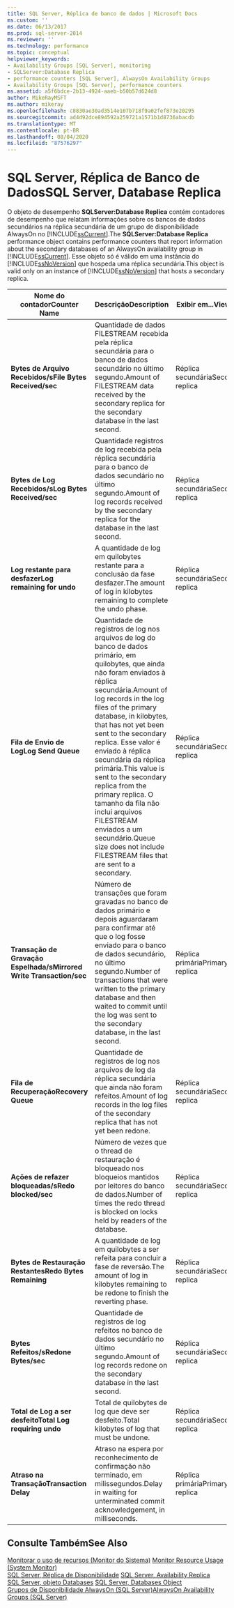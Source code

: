 ```yaml
---
title: SQL Server, Réplica de banco de dados | Microsoft Docs
ms.custom: ''
ms.date: 06/13/2017
ms.prod: sql-server-2014
ms.reviewer: ''
ms.technology: performance
ms.topic: conceptual
helpviewer_keywords:
- Availability Groups [SQL Server], monitoring
- SQLServer:Database Replica
- performance counters [SQL Server], AlwaysOn Availability Groups
- Availability Groups [SQL Server], performance counters
ms.assetid: a5f6bdce-2b13-4924-aaeb-b50b57d624d8
author: MikeRayMSFT
ms.author: mikeray
ms.openlocfilehash: c8830ae30ad3514e107b718f9a02fef873e20295
ms.sourcegitcommit: ad4d92dce894592a259721a1571b1d8736abacdb
ms.translationtype: MT
ms.contentlocale: pt-BR
ms.lasthandoff: 08/04/2020
ms.locfileid: "87576297"
---
```

# <a name="sql-server-database-replica"></a><span data-ttu-id="5e5ca-102">SQL Server, Réplica de Banco de Dados</span><span class="sxs-lookup"><span data-stu-id="5e5ca-102">SQL Server, Database Replica</span></span>
  <span data-ttu-id="5e5ca-103">O objeto de desempenho **SQLServer:Database Replica** contém contadores de desempenho que relatam informações sobre os bancos de dados secundários na réplica secundária de um grupo de disponibilidade AlwaysOn no [!INCLUDE[ssCurrent](../../includes/sscurrent-md.md)].</span><span class="sxs-lookup"><span data-stu-id="5e5ca-103">The **SQLServer:Database Replica** performance object contains performance counters that report information about the secondary databases of an AlwaysOn availability group in [!INCLUDE[ssCurrent](../../includes/sscurrent-md.md)].</span></span> <span data-ttu-id="5e5ca-104">Esse objeto só é válido em uma instância do [!INCLUDE[ssNoVersion](../../includes/ssnoversion-md.md)] que hospeda uma réplica secundária.</span><span class="sxs-lookup"><span data-stu-id="5e5ca-104">This object is valid only on an instance of [!INCLUDE[ssNoVersion](../../includes/ssnoversion-md.md)] that hosts a secondary replica.</span></span>  
  
|<span data-ttu-id="5e5ca-105">Nome do contador</span><span class="sxs-lookup"><span data-stu-id="5e5ca-105">Counter Name</span></span>|<span data-ttu-id="5e5ca-106">Descrição</span><span class="sxs-lookup"><span data-stu-id="5e5ca-106">Description</span></span>|<span data-ttu-id="5e5ca-107">Exibir em...</span><span class="sxs-lookup"><span data-stu-id="5e5ca-107">View on...</span></span>|  
|------------------|-----------------|--------------|  
|<span data-ttu-id="5e5ca-108">**Bytes de Arquivo Recebidos/s**</span><span class="sxs-lookup"><span data-stu-id="5e5ca-108">**File Bytes Received/sec**</span></span>|<span data-ttu-id="5e5ca-109">Quantidade de dados FILESTREAM recebida pela réplica secundária para o banco de dados secundário no último segundo.</span><span class="sxs-lookup"><span data-stu-id="5e5ca-109">Amount of FILESTREAM data received by the secondary replica for the secondary database in the last second.</span></span>|<span data-ttu-id="5e5ca-110">Réplica secundária</span><span class="sxs-lookup"><span data-stu-id="5e5ca-110">Secondary replica</span></span>|  
|<span data-ttu-id="5e5ca-111">**Bytes de Log Recebidos/s**</span><span class="sxs-lookup"><span data-stu-id="5e5ca-111">**Log Bytes Received/sec**</span></span>|<span data-ttu-id="5e5ca-112">Quantidade registros de log recebida pela réplica secundária para o banco de dados secundário no último segundo.</span><span class="sxs-lookup"><span data-stu-id="5e5ca-112">Amount of log records received by the secondary replica for the database in the last second.</span></span>|<span data-ttu-id="5e5ca-113">Réplica secundária</span><span class="sxs-lookup"><span data-stu-id="5e5ca-113">Secondary replica</span></span>|  
|<span data-ttu-id="5e5ca-114">**Log restante para desfazer**</span><span class="sxs-lookup"><span data-stu-id="5e5ca-114">**Log remaining for undo**</span></span>|<span data-ttu-id="5e5ca-115">A quantidade de log em quilobytes restante para a conclusão da fase desfazer.</span><span class="sxs-lookup"><span data-stu-id="5e5ca-115">The amount of log in kilobytes remaining to complete the undo phase.</span></span>|<span data-ttu-id="5e5ca-116">Réplica secundária</span><span class="sxs-lookup"><span data-stu-id="5e5ca-116">Secondary replica</span></span>|  
|<span data-ttu-id="5e5ca-117">**Fila de Envio de Log**</span><span class="sxs-lookup"><span data-stu-id="5e5ca-117">**Log Send Queue**</span></span>|<span data-ttu-id="5e5ca-118">Quantidade de registros de log nos arquivos de log do banco de dados primário, em quilobytes, que ainda não foram enviados à réplica secundária.</span><span class="sxs-lookup"><span data-stu-id="5e5ca-118">Amount of log records in the log files of the primary database, in kilobytes, that has not yet been sent to the secondary replica.</span></span> <span data-ttu-id="5e5ca-119">Esse valor é enviado à réplica secundária da réplica primária.</span><span class="sxs-lookup"><span data-stu-id="5e5ca-119">This value is sent to the secondary replica from the primary replica.</span></span> <span data-ttu-id="5e5ca-120">O tamanho da fila não inclui arquivos FILESTREAM enviados a um secundário.</span><span class="sxs-lookup"><span data-stu-id="5e5ca-120">Queue size does not include FILESTREAM files that are sent to a secondary.</span></span>|<span data-ttu-id="5e5ca-121">Réplica secundária</span><span class="sxs-lookup"><span data-stu-id="5e5ca-121">Secondary replica</span></span>|  
|<span data-ttu-id="5e5ca-122">**Transação de Gravação Espelhada/s**</span><span class="sxs-lookup"><span data-stu-id="5e5ca-122">**Mirrored Write Transaction/sec**</span></span>|<span data-ttu-id="5e5ca-123">Número de transações que foram gravadas no banco de dados primário e depois aguardaram para confirmar até que o log fosse enviado para o banco de dados secundário, no último segundo.</span><span class="sxs-lookup"><span data-stu-id="5e5ca-123">Number of transactions that were written to the primary database and then waited to commit until the log was sent to the secondary database, in the last second.</span></span>|<span data-ttu-id="5e5ca-124">Réplica primária</span><span class="sxs-lookup"><span data-stu-id="5e5ca-124">Primary replica</span></span>|  
|<span data-ttu-id="5e5ca-125">**Fila de Recuperação**</span><span class="sxs-lookup"><span data-stu-id="5e5ca-125">**Recovery Queue**</span></span>|<span data-ttu-id="5e5ca-126">Quantidade de registros de log nos arquivos de log da réplica secundária que ainda não foram refeitos.</span><span class="sxs-lookup"><span data-stu-id="5e5ca-126">Amount of log records in the log files of the secondary replica that has not yet been redone.</span></span>|<span data-ttu-id="5e5ca-127">Réplica secundária</span><span class="sxs-lookup"><span data-stu-id="5e5ca-127">Secondary replica</span></span>|  
|<span data-ttu-id="5e5ca-128">**Ações de refazer bloqueadas/s**</span><span class="sxs-lookup"><span data-stu-id="5e5ca-128">**Redo blocked/sec**</span></span>|<span data-ttu-id="5e5ca-129">Número de vezes que o thread de restauração é bloqueado nos bloqueios mantidos por leitores do banco de dados.</span><span class="sxs-lookup"><span data-stu-id="5e5ca-129">Number of times the redo thread is blocked on locks held by readers of the database.</span></span>|<span data-ttu-id="5e5ca-130">Réplica secundária</span><span class="sxs-lookup"><span data-stu-id="5e5ca-130">Secondary replica</span></span>|  
|<span data-ttu-id="5e5ca-131">**Bytes de Restauração Restantes**</span><span class="sxs-lookup"><span data-stu-id="5e5ca-131">**Redo Bytes Remaining**</span></span>|<span data-ttu-id="5e5ca-132">A quantidade de log em quilobytes a ser refeita para concluir a fase de reversão.</span><span class="sxs-lookup"><span data-stu-id="5e5ca-132">The amount of log in kilobytes remaining to be redone to finish the reverting phase.</span></span>|<span data-ttu-id="5e5ca-133">Réplica secundária</span><span class="sxs-lookup"><span data-stu-id="5e5ca-133">Secondary replica</span></span>|  
|<span data-ttu-id="5e5ca-134">**Bytes Refeitos/s**</span><span class="sxs-lookup"><span data-stu-id="5e5ca-134">**Redone Bytes/sec**</span></span>|<span data-ttu-id="5e5ca-135">Quantidade de registros de log refeitos no banco de dados secundário no último segundo.</span><span class="sxs-lookup"><span data-stu-id="5e5ca-135">Amount of log records redone on the secondary database in the last second.</span></span>|<span data-ttu-id="5e5ca-136">Réplica secundária</span><span class="sxs-lookup"><span data-stu-id="5e5ca-136">Secondary replica</span></span>|  
|<span data-ttu-id="5e5ca-137">**Total de Log a ser desfeito**</span><span class="sxs-lookup"><span data-stu-id="5e5ca-137">**Total Log requiring undo**</span></span>|<span data-ttu-id="5e5ca-138">Total de quilobytes de log que deve ser desfeito.</span><span class="sxs-lookup"><span data-stu-id="5e5ca-138">Total kilobytes of log that must be undone.</span></span>|<span data-ttu-id="5e5ca-139">Réplica secundária</span><span class="sxs-lookup"><span data-stu-id="5e5ca-139">Secondary replica</span></span>|  
|<span data-ttu-id="5e5ca-140">**Atraso na Transação**</span><span class="sxs-lookup"><span data-stu-id="5e5ca-140">**Transaction Delay**</span></span>|<span data-ttu-id="5e5ca-141">Atraso na espera por reconhecimento de confirmação não terminado, em milissegundos.</span><span class="sxs-lookup"><span data-stu-id="5e5ca-141">Delay in waiting for unterminated commit acknowledgement, in milliseconds.</span></span>|<span data-ttu-id="5e5ca-142">Réplica primária</span><span class="sxs-lookup"><span data-stu-id="5e5ca-142">Primary replica</span></span>|  
  
## <a name="see-also"></a><span data-ttu-id="5e5ca-143">Consulte Também</span><span class="sxs-lookup"><span data-stu-id="5e5ca-143">See Also</span></span>  
 <span data-ttu-id="5e5ca-144">[Monitorar o uso de recursos &#40;Monitor do Sistema&#41;](monitor-resource-usage-system-monitor.md) </span><span class="sxs-lookup"><span data-stu-id="5e5ca-144">[Monitor Resource Usage &#40;System Monitor&#41;](monitor-resource-usage-system-monitor.md) </span></span>  
 <span data-ttu-id="5e5ca-145">[SQL Server, Réplica de Disponibilidade](sql-server-availability-replica.md) </span><span class="sxs-lookup"><span data-stu-id="5e5ca-145">[SQL Server, Availability Replica](sql-server-availability-replica.md) </span></span>  
 <span data-ttu-id="5e5ca-146">[SQL Server, objeto Databases](sql-server-databases-object.md) </span><span class="sxs-lookup"><span data-stu-id="5e5ca-146">[SQL Server, Databases Object](sql-server-databases-object.md) </span></span>  
 [<span data-ttu-id="5e5ca-147">Grupos de Disponibilidade AlwaysOn (SQL Server)</span><span class="sxs-lookup"><span data-stu-id="5e5ca-147">AlwaysOn Availability Groups (SQL Server)</span></span>](../../database-engine/availability-groups/windows/always-on-availability-groups-sql-server.md)  
  
  
